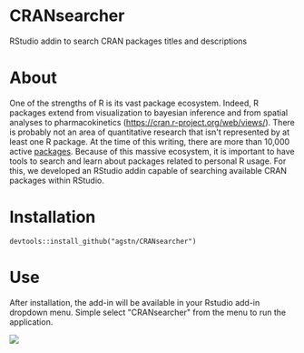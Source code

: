 # CRANsearcher
RStudio addin to search CRAN packages titles and descriptions

# About 
One of the strengths of R is its vast package ecosystem. Indeed, R packages extend from visualization to bayesian inference and from spatial analyses to pharmacokinetics (https://cran.r-project.org/web/views/). There is probably not an area of quantitative research that isn't represented by at least one R package. At the time of this writing, there are more than 10,000 active [packages](https://cran.r-project.org/web/packages/available_packages_by_name.html). Because of this massive ecosystem, it is important to have tools to search and learn about packages related to personal R usage. For this, we developed an RStudio addin capable of searching available CRAN packages within RStudio.

# Installation
```devtools::install_github("agstn/CRANsearcher")```

# Use
After installation, the add-in will be available in your Rstudio add-in dropdown menu.  Simple select "CRANsearcher" from the menu to run the application.  

![](/inst/image/addin_img.png?raw=true )
